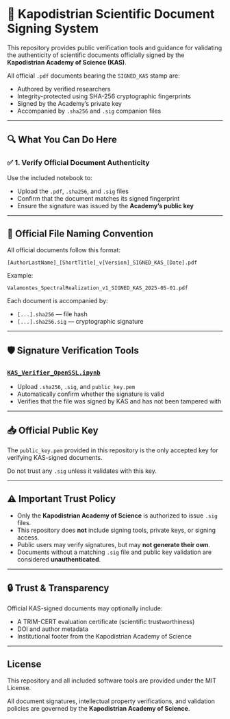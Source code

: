 # 📄 Kapodistrian Scientific Document Signing System

This repository provides public verification tools and guidance for validating the authenticity of scientific documents officially signed by the **Kapodistrian Academy of Science (KAS)**.

All official `.pdf` documents bearing the `SIGNED_KAS` stamp are:
- Authored by verified researchers
- Integrity-protected using SHA-256 cryptographic fingerprints
- Signed by the Academy’s private key
- Accompanied by `.sha256` and `.sig` companion files

---

## 🔍 What You Can Do Here

### ✅ 1. Verify Official Document Authenticity

Use the included notebook to:
- Upload the `.pdf`, `.sha256`, and `.sig` files
- Confirm that the document matches its signed fingerprint
- Ensure the signature was issued by the **Academy’s public key**

---

## 📄 Official File Naming Convention

All official documents follow this format:

```
[AuthorLastName]_[ShortTitle]_v[Version]_SIGNED_KAS_[Date].pdf
```

Example:
```
Valamontes_SpectralRealization_v1_SIGNED_KAS_2025-05-01.pdf
```

Each document is accompanied by:
- `[...].sha256` — file hash
- `[...].sha256.sig` — cryptographic signature

---

## 🛡 Signature Verification Tools

### [`KAS_Verifier_OpenSSL.ipynb`](./KAS_Verifier_OpenSSL.ipynb)

- Upload `.sha256`, `.sig`, and `public_key.pem`
- Automatically confirm whether the signature is valid
- Verifies that the file was signed by KAS and has not been tampered with

---

## 📥 Official Public Key

The `public_key.pem` provided in this repository is the only accepted key for verifying KAS-signed documents.

Do not trust any `.sig` unless it validates with this key.

---

## ⚠️ Important Trust Policy

- Only the **Kapodistrian Academy of Science** is authorized to issue `.sig` files.
- This repository does **not** include signing tools, private keys, or signing access.
- Public users may verify signatures, but may **not generate their own**.
- Documents without a matching `.sig` file and public key validation are considered **unauthenticated**.

---

## 🔒 Trust & Transparency

Official KAS-signed documents may optionally include:
- A TRIM-CERT evaluation certificate (scientific trustworthiness)
- DOI and author metadata
- Institutional footer from the Kapodistrian Academy of Science

---

## License

This repository and all included software tools are provided under the MIT License.

All document signatures, intellectual property verifications, and validation policies are governed by the **Kapodistrian Academy of Science**.
